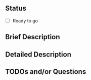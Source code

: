 ## Status

- [ ] Ready to go

## Brief Description

## Detailed Description

## TODOs and/or Questions
